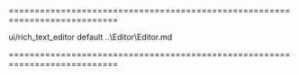 ===========================================================================
<!--module-->ui/rich_text_editor<!--/module-->
<!--export-->default<!--/export-->
<!--inherits-->..\Editor\Editor.md<!--/inherits-->
===========================================================================

<!--shortDescription-->

<!--/shortDescription-->

<!--fullDescription-->

<!--/fullDescription-->
